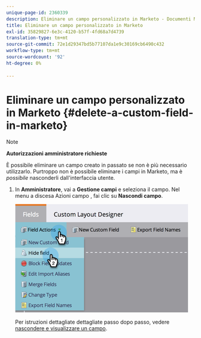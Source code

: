 ```yaml
---
unique-page-id: 2360339
description: Eliminare un campo personalizzato in Marketo - Documenti Marketo - Documentazione del prodotto
title: Eliminare un campo personalizzato in Marketo
exl-id: 35829827-6e3c-4120-b57f-4fd68a7d4739
translation-type: tm+mt
source-git-commit: 72e1d29347bd5b77107da1e9c30169cb6490c432
workflow-type: tm+mt
source-wordcount: '92'
ht-degree: 0%

---
```


# Eliminare un campo personalizzato in Marketo {#delete-a-custom-field-in-marketo}

>[!NOTE]
>
>**Autorizzazioni amministratore richieste**

È possibile eliminare un campo creato in passato se non è più necessario utilizzarlo. Purtroppo non è possibile eliminare i campi in Marketo, ma è _possibile_ nasconderli dall&#39;interfaccia utente.

1. In **Amministratore**, vai a **Gestione campi** e seleziona il campo. Nel menu a discesa Azioni campo , fai clic su **Nascondi campo**.

   ![](assets/image2014-9-19-9-3a49-3a10.png)

   Per istruzioni dettagliate dettagliate passo dopo passo, vedere [nascondere e visualizzare un campo](/help/marketo/product-docs/administration/field-management/hide-and-unhide-a-field.md).

